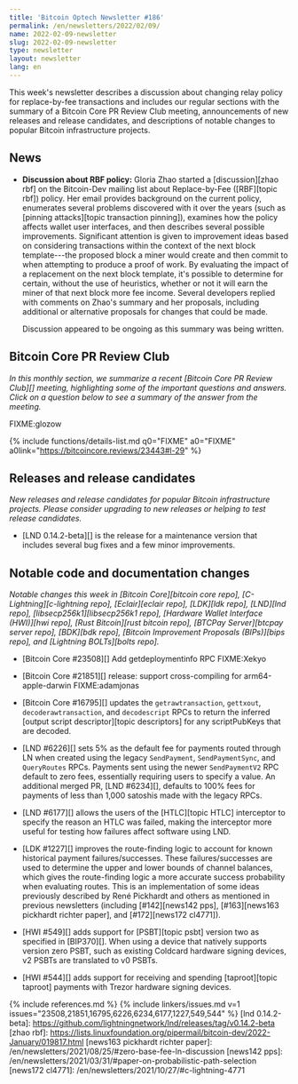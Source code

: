 ```yaml
---
title: 'Bitcoin Optech Newsletter #186'
permalink: /en/newsletters/2022/02/09/
name: 2022-02-09-newsletter
slug: 2022-02-09-newsletter
type: newsletter
layout: newsletter
lang: en
---
```

This week's newsletter describes a discussion about changing relay
policy for replace-by-fee transactions and includes our regular sections
with the summary of a Bitcoin Core PR Review Club meeting, announcements
of new releases and release candidates, and descriptions of notable
changes to popular Bitcoin infrastructure projects.

## News

- **Discussion about RBF policy:** Gloria Zhao started a
  [discussion][zhao rbf] on the Bitcoin-Dev mailing list about
  Replace-by-Fee ([RBF][topic rbf]) policy.  Her email provides
  background on the current policy, enumerates several problems
  discovered with it over the years (such as [pinning attacks][topic
  transaction pinning]), examines how the policy affects wallet user
  interfaces, and then describes several possible improvements.
  Significant attention is given to improvement ideas based on
  considering transactions within the context of the next block
  template---the proposed block a miner would create and then commit to
  when attempting to produce a proof of work.  By evaluating the impact
  of a replacement on the next block template, it's possible to
  determine for certain, without the use of heuristics, whether or not
  it will earn the miner of that next block more fee income.  Several
  developers replied with comments on Zhao's summary and her proposals,
  including additional or alternative proposals for changes that
  could be made.

    Discussion appeared to be ongoing as this summary was being written.

## Bitcoin Core PR Review Club

*In this monthly section, we summarize a recent [Bitcoin Core PR Review Club][]
meeting, highlighting some of the important questions and answers.  Click on a
question below to see a summary of the answer from the meeting.*

FIXME:glozow

{% include functions/details-list.md
  q0="FIXME"
  a0="FIXME"
  a0link="https://bitcoincore.reviews/23443#l-29"
%}

## Releases and release candidates

*New releases and release candidates for popular Bitcoin infrastructure
projects.  Please consider upgrading to new releases or helping to test
release candidates.*

- [LND 0.14.2-beta][] is the release for a
  maintenance version that includes several bug fixes and a few minor
  improvements.

## Notable code and documentation changes

*Notable changes this week in [Bitcoin Core][bitcoin core repo],
[C-Lightning][c-lightning repo], [Eclair][eclair repo], [LDK][ldk repo],
[LND][lnd repo], [libsecp256k1][libsecp256k1 repo], [Hardware Wallet
Interface (HWI)][hwi repo], [Rust Bitcoin][rust bitcoin repo], [BTCPay
Server][btcpay server repo], [BDK][bdk repo], [Bitcoin Improvement
Proposals (BIPs)][bips repo], and [Lightning BOLTs][bolts repo].*

- [Bitcoin Core #23508][] Add getdeploymentinfo RPC FIXME:Xekyo

- [Bitcoin Core #21851][] release: support cross-compiling for arm64-apple-darwin FIXME:adamjonas

- [Bitcoin Core #16795][] updates the `getrawtransaction`, `gettxout`,
  `decoderawtransaction`, and `decodescript` RPCs to return the inferred
  [output script descriptor][topic descriptors] for any scriptPubKeys
  that are decoded.

- [LND #6226][] sets 5% as the default fee for payments routed through
  LN when created using the legacy `SendPayment`, `SendPaymentSync`, and
  `QueryRoutes` RPCs.  Payments sent using the newer `SendPaymentV2` RPC
  default to zero fees, essentially requiring users to specify a value.
  An additional merged PR, [LND #6234][], defaults to 100% fees for
  payments of less than 1,000 satoshis made with the legacy RPCs.

- [LND #6177][] allows the users of the [HTLC][topic HTLC] interceptor
  to specify the reason an HTLC was failed, making the interceptor more
  useful for testing how failures affect software using LND.

- [LDK #1227][] improves the route-finding logic to account for known
  historical payment failures/successes. These failures/successes are used to
  determine the upper and lower bounds of channel balances, which gives the
  route-finding logic a more accurate success probability when evaluating
  routes. This is an implementation of some ideas previously described
  by René Pickhardt and others as mentioned in previous newsletters
  (including [#142][news142 pps], [#163][news163 pickhardt richter
  paper], and [#172][news172 cl4771]).

- [HWI #549][] adds support for [PSBT][topic psbt] version two as
  specified in [BIP370][].  When using a device that natively supports
  version zero PSBT, such as existing Coldcard hardware signing devices,
  v2 PSBTs are translated to v0 PSBTs.

- [HWI #544][] adds support for receiving and spending [taproot][topic
  taproot] payments with Trezor hardware signing devices.

{% include references.md %}
{% include linkers/issues.md v=1 issues="23508,21851,16795,6226,6234,6177,1227,549,544" %}
[lnd 0.14.2-beta]: https://github.com/lightningnetwork/lnd/releases/tag/v0.14.2-beta
[zhao rbf]: https://lists.linuxfoundation.org/pipermail/bitcoin-dev/2022-January/019817.html
[news163 pickhardt richter paper]: /en/newsletters/2021/08/25/#zero-base-fee-ln-discussion
[news142 pps]: /en/newsletters/2021/03/31/#paper-on-probabilistic-path-selection
[news172 cl4771]: /en/newsletters/2021/10/27/#c-lightning-4771
